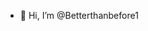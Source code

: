 - 👋 Hi, I’m @Betterthanbefore1


<!---
Betterthanbefore1/Betterthanbefore1 is a ✨ special ✨ repository because its `README.md` (this file) appears on your GitHub profile.
You can click the Preview link to take a look at your changes.
--->
